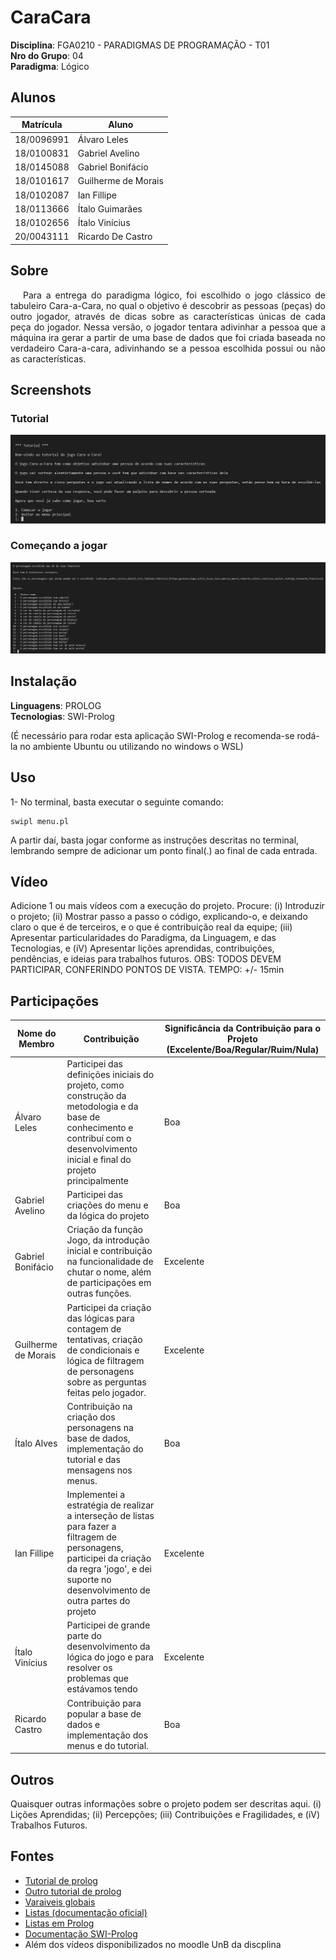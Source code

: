 # CaraCara

**Disciplina**: FGA0210 - PARADIGMAS DE PROGRAMAÇÃO - T01 <br>
**Nro do Grupo**: 04<br>
**Paradigma**: Lógico<br>

## Alunos
|Matrícula | Aluno |
| -- | -- |
| 18/0096991  |  Álvaro Leles |
| 18/0100831  |  Gabriel Avelino |
| 18/0145088  |  Gabriel Bonifácio |
| 18/0101617  |  Guilherme de Morais |
| 18/0102087  |  Ian Fillipe |
| 18/0113666  |  Ítalo Guimarães |
| 18/0102656  |  Ítalo Vinícius |
| 20/0043111  |  Ricardo De Castro |

## Sobre 
<p style="text-indent: 20px; text-align: justify">
Para a entrega do paradigma lógico, foi escolhido o jogo clássico de tabuleiro Cara-a-Cara, no qual o objetivo é descobrir as pessoas (peças) do outro jogador, através de dicas sobre as características únicas de cada peça do jogador. Nessa versão, o jogador tentara adivinhar a pessoa que a máquina ira gerar a partir de uma base de dados que foi criada baseada no verdadeiro Cara-a-cara, adivinhando se a pessoa escolhida possui ou não as características.
</p>

## Screenshots

### Tutorial
![img1](./img/screenshot_1.png)

### Começando a jogar
![img2](./img/screenshot_2.png)

## Instalação 
**Linguagens**: PROLOG<br>
**Tecnologias**: SWI-Prolog<br>

(É necessário para rodar esta aplicação SWI-Prolog e recomenda-se rodá-la no ambiente Ubuntu ou utilizando no windows o WSL)

## Uso 
1- No terminal, basta executar o seguinte comando:

```
swipl menu.pl
```

A partir daí, basta jogar conforme as instruções descritas no terminal, lembrando sempre de adicionar um ponto final(.) ao final de cada entrada.

## Vídeo
Adicione 1 ou mais vídeos com a execução do projeto.
Procure: 
(i) Introduzir o projeto;
(ii) Mostrar passo a passo o código, explicando-o, e deixando claro o que é de terceiros, e o que é contribuição real da equipe;
(iii) Apresentar particularidades do Paradigma, da Linguagem, e das Tecnologias, e
(iV) Apresentar lições aprendidas, contribuições, pendências, e ideias para trabalhos futuros.
OBS: TODOS DEVEM PARTICIPAR, CONFERINDO PONTOS DE VISTA.
TEMPO: +/- 15min

## Participações
|Nome do Membro | Contribuição | Significância da Contribuição para o Projeto (Excelente/Boa/Regular/Ruim/Nula) |
| -- | -- | -- |
| Álvaro Leles  | Participei das definições iniciais do projeto, como construção da metodologia e da base de conhecimento e contribuí com o desenvolvimento inicial e final do projeto principalmente  | Boa |
| Gabriel Avelino  |  Participei das criações do menu e da lógica do projeto | Boa |
| Gabriel Bonifácio  | Criação da função Jogo, da introdução inicial e contribuição na funcionalidade de chutar o nome, além de participações em outras funções.  | Excelente |
| Guilherme de Morais  |  Participei da criação das lógicas para contagem de tentativas, criação de condicionais e lógica de filtragem de personagens sobre as perguntas feitas pelo jogador. | Excelente |
| Ítalo Alves  | Contribuição na criação dos personagens na base de dados, implementação do tutorial e das mensagens nos menus. | Boa |
| Ian Fillipe  | Implementei a estratégia de realizar a interseção de listas para fazer a filtragem de personagens, participei da criação da regra 'jogo', e dei suporte no desenvolvimento de outra partes do projeto | Excelente |
| Ítalo Vinícius  | Participei de grande parte do desenvolvimento da lógica do jogo e para resolver os problemas que estávamos tendo | Excelente |
| Ricardo Castro  | Contribuição para popular a base de dados e implementação dos menus e do tutorial. | Boa |

## Outros 
Quaisquer outras informações sobre o projeto podem ser descritas aqui.
(i) Lições Aprendidas;
(ii) Percepções;
(iii) Contribuições e Fragilidades, e
(iV) Trabalhos Futuros.

## Fontes
- [Tutorial de prolog](https://cs.union.edu/~striegnk/learn-prolog-now/html/)
- [Outro tutorial de prolog](https://cs.union.edu/~striegnk/learn-prolog-now/html/)
- [Varaiveis globais](https://www.swi-prolog.org/pldoc/man?section=gvar)
- [Listas (documentação oficial)](https://www.swi-prolog.org/pldoc/doc/_SWI_/library/lists.pl)
- [Listas em Prolog](https://www.tutorialspoint.com/prolog/prolog_lists.htm)
- [Documentação SWI-Prolog](https://www.swi-prolog.org)
- Além dos vídeos disponibilizados no moodle UnB da discplina
